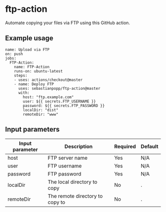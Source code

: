 # ftp-action

Automate copying your files via FTP using this GitHub action.

## Example usage

```
name: Upload via FTP
on: push
jobs:
  FTP-Action:
    name: FTP-Action
    runs-on: ubuntu-latest
    steps:
    - uses: actions/checkout@master
    - name: Deploy FTP
      uses: sebastianpopp/ftp-action@master
      with:
        host: "ftp.example.com"
        user: ${{ secrets.FTP_USERNAME }}
        password: ${{ secrets.FTP_PASSWORD }}
        localDir: "dist"
        remoteDir: "www"
```

## Input parameters

Input parameter | Description | Required | Default
--- | --- | --- | ---
host | FTP server name | Yes | N/A
user | FTP username | Yes | N/A
password | FTP password | Yes | N/A
localDir | The local directory to copy | No | .
remoteDir | The remote directory to copy to | No | .
